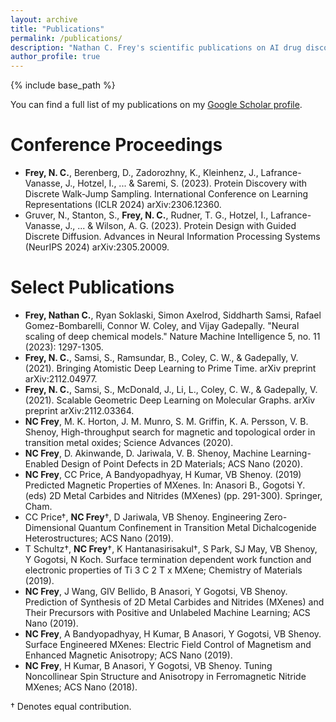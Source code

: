 ```yaml
---
layout: archive
title: "Publications"
permalink: /publications/
description: "Nathan C. Frey's scientific publications on AI drug discovery, foundation models for biology, protein generative models, and machine learning for therapeutic development. Featured work includes ICLR Outstanding Paper on discrete walk-jump sampling for protein discovery, neural scaling of chemical models in Nature Machine Intelligence, and Lab-in-the-Loop autonomous antibody design."
author_profile: true
---
```


{% include base_path %}

You can find a full list of my publications on my [Google Scholar profile](https://scholar.google.com/citations?user=IMUja60AAAAJ).

**Conference Proceedings**
====
* **Frey, N. C.**, Berenberg, D., Zadorozhny, K., Kleinhenz, J., Lafrance-Vanasse, J., Hotzel, I., ... & Saremi, S. (2023). Protein Discovery with Discrete Walk-Jump Sampling. International Conference on Learning Representations (ICLR 2024) arXiv:2306.12360.
* Gruver, N., Stanton, S., **Frey, N. C.**, Rudner, T. G., Hotzel, I., Lafrance-Vanasse, J., ... & Wilson, A. G. (2023). Protein Design with Guided Discrete Diffusion. Advances in Neural Information Processing Systems (NeurIPS 2024) arXiv:2305.20009.

Select Publications
====
* **Frey, Nathan C.**, Ryan Soklaski, Simon Axelrod, Siddharth Samsi, Rafael Gomez-Bombarelli, Connor W. Coley, and Vijay Gadepally. "Neural scaling of deep chemical models." Nature Machine Intelligence 5, no. 11 (2023): 1297-1305.
* **Frey, N. C.**, Samsi, S., Ramsundar, B., Coley, C. W., & Gadepally, V. (2021). Bringing Atomistic Deep Learning to Prime Time. arXiv preprint arXiv:2112.04977.
* **Frey, N. C.**, Samsi, S., McDonald, J., Li, L., Coley, C. W., & Gadepally, V. (2021). Scalable Geometric Deep Learning on Molecular Graphs. arXiv preprint arXiv:2112.03364.
* **NC Frey**, M. K. Horton, J. M. Munro, S. M. Griffin, K. A. Persson, V. B. Shenoy, High-throughput search for magnetic and topological order in transition metal oxides; Science Advances (2020).
* **NC Frey**, D. Akinwande, D. Jariwala, V. B. Shenoy, Machine Learning-Enabled Design of Point Defects in 2D Materials; ACS Nano (2020).
* **NC Frey**, CC Price, A Bandyopadhyay, H Kumar, VB Shenoy. (2019) Predicted Magnetic Properties of MXenes. In: Anasori B., Gogotsi Y. (eds) 2D Metal Carbides and Nitrides (MXenes) (pp. 291-300). Springer, Cham.
* CC Price&dagger;, **NC Frey**&dagger;, D Jariwala, VB Shenoy. Engineering Zero-Dimensional Quantum Confinement in Transition Metal Dichalcogenide Heterostructures; ACS Nano (2019).
* T Schultz&dagger;, **NC Frey**&dagger;, K Hantanasirisakul&dagger;, S Park, SJ May, VB Shenoy, Y Gogotsi, N Koch. Surface termination dependent work function and electronic properties of Ti 3 C 2 T x MXene; Chemistry of Materials (2019).
* **NC Frey**, J Wang, GIV Bellido, B Anasori, Y Gogotsi, VB Shenoy. Prediction of Synthesis of 2D Metal Carbides and Nitrides (MXenes) and Their Precursors with Positive and Unlabeled Machine Learning; ACS Nano (2019).
* **NC Frey**, A Bandyopadhyay, H Kumar, B Anasori, Y Gogotsi, VB Shenoy. Surface Engineered MXenes: Electric Field Control of Magnetism and Enhanced Magnetic Anisotropy; ACS Nano (2019).
* **NC Frey**, H Kumar, B Anasori, Y Gogotsi, VB Shenoy. Tuning Noncollinear Spin Structure and Anisotropy in Ferromagnetic Nitride MXenes; ACS Nano (2018).

&dagger; Denotes equal contribution.
